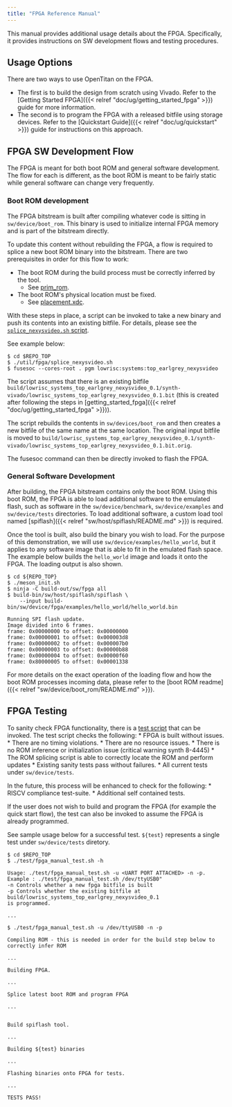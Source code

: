 ```yaml
---
title: "FPGA Reference Manual"
---
```


This manual provides additional usage details about the FPGA.
Specifically, it provides instructions on SW development flows and testing procedures.


## Usage Options

There are two ways to use OpenTitan on the FPGA.
- The first is to build the design from scratch using Vivado.
  Refer to the [Getting Started FPGA]({{< relref "doc/ug/getting_started_fpga" >}}) guide for more information.
- The second is to program the FPGA with a released bitfile using storage devices.
  Refer to the [Quickstart Guide]({{< relref "doc/ug/quickstart" >}}) guide for instructions on this approach.

## FPGA SW Development Flow

The FPGA is meant for both boot ROM and general software development.
The flow for each is different, as the boot ROM is meant to be fairly static while general software can change very frequently.

### Boot ROM development

The FPGA bitstream is built after compiling whatever code is sitting in `sw/device/boot_rom`.
This binary is used to initialize internal FPGA memory and is part of the bitstream directly.

To update this content without rebuilding the FPGA, a flow is required to splice a new boot ROM binary into the bitstream.
There are two prerequisites in order for this flow to work:
* The boot ROM during the build process must be correctly inferred by the tool.
  * See [prim_rom](https://github.com/lowRISC/opentitan/blob/master/hw/ip/prim_xilinx/rtl/prim_xilinx_rom.sv).
* The boot ROM's physical location must be fixed.
  * See [placement.xdc](https://github.com/lowRISC/opentitan/blob/master/hw/top_earlgrey/data/placement.xdc).

With these steps in place, a script can be invoked to take a new binary and push its contents into an existing bitfile.
For details, please see the [`splice_nexysvideo.sh` script](https://github.com/lowRISC/opentitan/blob/master/util/fpga/splice_nexysvideo.sh).

See example below:

```console
$ cd $REPO_TOP
$ ./util/fpga/splice_nexysvideo.sh
$ fusesoc --cores-root . pgm lowrisc:systems:top_earlgrey_nexysvideo
```

The script assumes that there is an existing bitfile `build/lowrisc_systems_top_earlgrey_nexysvideo_0.1/synth-vivado/lowrisc_systems_top_earlgrey_nexysvideo_0.1.bit` (this is created after following the steps in [getting_started_fpga]({{< relref "doc/ug/getting_started_fpga" >}})).

The script rebuilds the contents in `sw/devices/boot_rom` and then creates a new bitfile of the same name at the same location.
The original input bitfile is moved to `build/lowrisc_systems_top_earlgrey_nexysvideo_0.1/synth-vivado/lowrisc_systems_top_earlgrey_nexysvideo_0.1.bit.orig`.

The fusesoc command can then be directly invoked to flash the FPGA.

### General Software Development

After building, the FPGA bitstream contains only the boot ROM.
Using this boot ROM, the FPGA is able to load additional software to the emulated flash, such as software in the `sw/device/benchmark`, `sw/device/examples` and `sw/device/tests` directories.
To load additional software, a custom load tool named [spiflash]({{< relref "sw/host/spiflash/README.md" >}}) is required.

Once the tool is built, also build the binary you wish to load.
For the purpose of this demonstration, we will use `sw/device/examples/hello_world`, but it applies to any software image that is able to fit in the emulated flash space.
The example below builds the `hello_world` image and loads it onto the FPGA.
The loading output is also shown.

```console
$ cd ${REPO_TOP}
$ ./meson_init.sh
$ ninja -C build-out/sw/fpga all
$ build-bin/sw/host/spiflash/spiflash \ 
    --input build-bin/sw/device/fpga/examples/hello_world/hello_world.bin

Running SPI flash update.
Image divided into 6 frames.
frame: 0x00000000 to offset: 0x00000000
frame: 0x00000001 to offset: 0x000003d8
frame: 0x00000002 to offset: 0x000007b0
frame: 0x00000003 to offset: 0x00000b88
frame: 0x00000004 to offset: 0x00000f60
frame: 0x80000005 to offset: 0x00001338
```

For more details on the exact operation of the loading flow and how the boot ROM processes incoming data, please refer to the [boot ROM readme]({{< relref "sw/device/boot_rom/README.md" >}}).

## FPGA Testing

To sanity check FPGA functionality, there is a [test script](https://github.com/lowRISC/opentitan/blob/master/test/fpga_manual_test.sh) that can be invoked.
The test script checks the following:
    * FPGA is built without issues.
      * There are no timing violations.
      * There are no resource issues.
      * There is no ROM inference or initialization issue (critical warning synth 8-4445)
      * The ROM splicing script is able to correctly locate the ROM and perform updates
    * Existing sanity tests pass without failures.
      * All current tests under `sw/device/tests`.


In the future, this process will be enhanced to check for the following:
    * RISCV compliance test-suite.
    * Additional self contained tests.

If the user does not wish to build and program the FPGA (for example the quick start flow), the test can also be invoked to assume the FPGA is already programmed.

See sample usage below for a successful test.
`${test}` represents a single test under `sw/device/tests` diretory.

```console
$ cd $REPO_TOP
$ ./test/fpga_manual_test.sh -h

Usage: ./test/fpga_manual_test.sh -u <UART PORT ATTACHED> -n -p.
Example : ./test/fpga_manual_test.sh /dev/ttyUSB0"
-n Controls whether a new fpga bitfile is built
-p Controls whether the existing bitfile at build/lowrisc_systems_top_earlgrey_nexysvideo_0.1
is programmed.

...

$ ./test/fpga_manual_test.sh -u /dev/ttyUSB0 -n -p

Compiling ROM - this is needed in order for the build step below to correctly infer ROM

...

Building FPGA.

...

Splice latest boot ROM and program FPGA

...


Build spiflash tool.

...

Building ${test} binaries

...

Flashing binaries onto FPGA for tests.

...

TESTS PASS!

```
